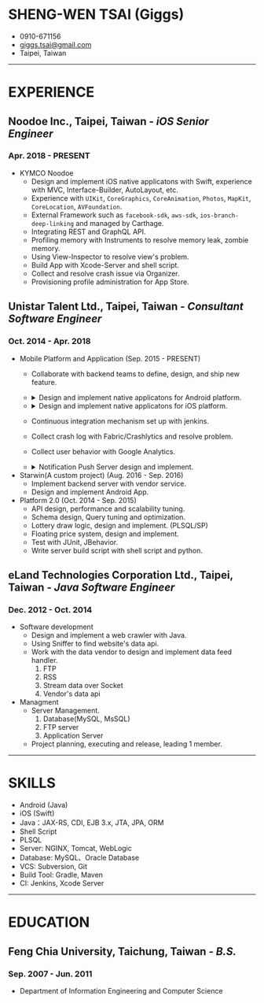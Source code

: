 # SHENG-WEN TSAI (Giggs)

* 0910-671156
* giggs.tsai@gmail.com
* Taipei, Taiwan

---

# **EXPERIENCE**

## Noodoe Inc., Taipei, Taiwan *- iOS Senior Engineer*

### Apr. 2018 - PRESENT

* KYMCO Noodoe
    * Design and implement iOS native applicatons with Swift, experience with MVC, Interface-Builder, AutoLayout, etc.
    * Experience with `UIKit`, `CoreGraphics`, `CoreAnimation`, `Photos`, `MapKit`, `CoreLocation`, `AVFoundation`.
    * External Framework such as `facebook-sdk`, `aws-sdk`, `ios-branch-deep-linking` and managed by Carthage.
    * Integrating REST and GraphQL API.
    * Profiling memory with Instruments to resolve memory leak, zombie memory.
    * Using View-Inspector to resolve view's problem.
    * Build App with Xcode-Server and shell script.
    * Collect and resolve crash issue via Organizer.
    * Provisioning profile administration for App Store.

## Unistar Talent Ltd., Taipei, Taiwan *- Consultant Software Engineer*

### Oct. 2014 - Apr. 2018

* Mobile Platform and Application (Sep. 2015 - PRESENT)
    * Collaborate with backend teams to define, design, and ship new feature.
    * <details markdown="1"><summary>Design and implement native applicatons for Android platform.</summary>

        1. Experience with Java, experience implementing Android design patterns with MVC.
        2. Participated in Designing and Developing UI workflow using Activity and Fragments.
        3. Developed rich UI for the applications modules using RecyclerView, Scroll View, View Pager & Navigation Drawer and developed Custom View.
        4. External Framework such as Retrofit, OKHttp, EventBus And managed by Gradle.
        </details>
    * <details markdown="1"><summary>Design and implement native applicatons for iOS platform.</summary>

        1. Experience with Swift, experience implementing iOS design patterns like MVC, MVVM, etc.
        2. Experience with UIKit, Foundation, etc Knowledge of multi-threaded and asynchronous code.
        3. Create View by InterfaceBuilder, AutoLayout, CoreGraphic, CoreAnimation.
        4. External Framework such as XCGLogger, SwiftyJson, KeychainAccess And managed by Carthage and Cocoapods.
        5. Profiling memory with Instruments to resolve memory leak, zombie memory.
        6. Using View Inspector to resolve view's problem.
        7. Provisioning profile administration done for Ad-Hoc, In-House builds.
        </details>
    * Continuous integration mechanism set up with jenkins.
    * Collect crash log with Fabric/Crashlytics and resolve problem.
    * Collect user behavior with Google Analytics.
    * <details markdown="1"><summary>Notification Push Server design and implement.</summary>
    
        1. Socket programing with Java.
        2. Support Android directly via socket, iOS via APNS using 3rd library.
        3. A simple web page to monitor status.
        </details>
* Starwin(A custom project) (Aug. 2016 - Sep. 2016)
    * Implement backend server with vendor service.
    * Design and implement Android App.
* Platform 2.0 (Oct. 2014 - Sep. 2015)
    * API design, performance and scalability tuning.
    * Schema design, Query tuning and optimization.
    * Lottery draw logic, design and implement. (PLSQL/SP)
    * Floating price system, design and implement.
    * Test with JUnit, JBehavior.
    * Write server build script with shell script and python.

## eLand Technologies Corporation Ltd., Taipei, Taiwan *- Java Software Engineer*

### Dec. 2012 - Oct. 2014

* Software development
    * Design and implement a web crawler with Java.
    * Using Sniffer to find website's data api.
    * Work with the data vendor to design and implement data feed handler.
        1. FTP
        2. RSS
        3. Stream data over Socket
        4. Vendor's data api
* Managment
    * Server Management.
        1. Database(MySQL, MsSQL)
        2. FTP server
        3. Application Server
    * Project planning, executing and release, leading 1 member.

---

# SKILLS
- Android (Java)
- iOS (Swift)
- Java：JAX-RS, CDI, EJB 3.x, JTA, JPA, ORM
- Shell Script
- PLSQL
- Server: NGINX, Tomcat, WebLogic
- Database: MySQL、Oracle Database
- VCS: Subversion, Git
- Build Tool: Gradle, Maven
- CI: Jenkins, Xcode Server

---

# **EDUCATION**

## Feng Chia University, Taichung, Taiwan *- B.S.*

### Sep. 2007 - Jun. 2011

* Department of Information Engineering and Computer Science





